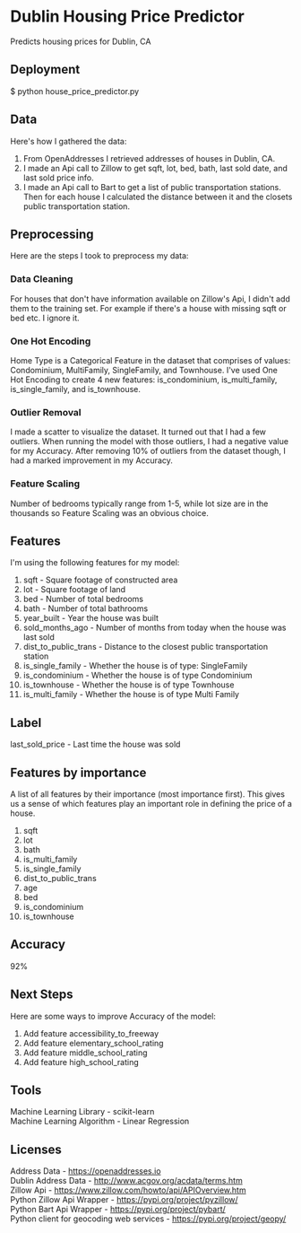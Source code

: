 # Dublin Housing Price Predictor

Predicts housing prices for Dublin, CA

## Deployment

$ python house_price_predictor.py

## Data

Here's how I gathered the data:

1) From OpenAddresses I retrieved addresses of houses in Dublin, CA.
2) I made an Api call to Zillow to get sqft, lot, bed, bath, last sold date, and last sold price info.
3) I made an Api call to Bart to get a list of public transportation stations. Then for each house I calculated the distance between it and the closets public transportation station.

## Preprocessing

Here are the steps I took to preprocess my data:

### Data Cleaning

For houses that don't have information available on Zillow's Api, I didn't add them to the training set. For example if there's a house with missing sqft or bed etc. I ignore it.

### One Hot Encoding

Home Type is a Categorical Feature in the dataset that comprises of values: Condominium, MultiFamily, SingleFamily, and Townhouse. I've used One Hot Encoding to create 4 new features: is_condominium, is_multi_family, is_single_family, and is_townhouse.

### Outlier Removal

I made a scatter to visualize the dataset. It turned out that I had a few outliers. When running the model with those outliers, I had a negative value for my Accuracy. After removing 10% of outliers from the dataset though, I had a marked improvement in my Accuracy.

### Feature Scaling

Number of bedrooms typically range from 1-5, while lot size are in the thousands so Feature Scaling was an obvious choice.

## Features

I'm using the following features for my model:

1. sqft - Square footage of constructed area
2. lot - Square footage of land
3. bed - Number of total bedrooms
4. bath - Number of total bathrooms
5. year_built - Year the house was built
6. sold_months_ago - Number of months from today when the house was last sold
7. dist_to_public_trans - Distance to the closest public transportation station
8. is_single_family - Whether the house is of type: SingleFamily
9. is_condominium - Whether the house is of type Condominium
10. is_townhouse - Whether the house is of type Townhouse
11. is_multi_family - Whether the house is of type Multi Family

## Label

last_sold_price - Last time the house was sold

## Features by importance

A list of all features by their importance (most importance first). This gives us a sense of which features play an important role in defining the price of a house.

1. sqft
2. lot
3. bath
4. is_multi_family
5. is_single_family
6. dist_to_public_trans
7. age
8. bed
9. is_condominium
10. is_townhouse

## Accuracy

92%

## Next Steps

Here are some ways to improve Accuracy of the model:

1. Add feature accessibility_to_freeway
2. Add feature elementary_school_rating
3. Add feature middle_school_rating
4. Add feature high_school_rating

## Tools

Machine Learning Library - scikit-learn <br />
Machine Learning Algorithm - Linear Regression

## Licenses

Address Data - https://openaddresses.io
<br>
Dublin Address Data - http://www.acgov.org/acdata/terms.htm
<br>
Zillow Api - https://www.zillow.com/howto/api/APIOverview.htm
<br>
Python Zillow Api Wrapper - https://pypi.org/project/pyzillow/
<br>
Python Bart Api Wrapper - https://pypi.org/project/pybart/
<br>
Python client for geocoding web services - https://pypi.org/project/geopy/